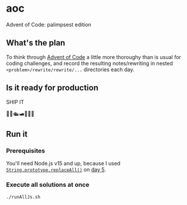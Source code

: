 # aoc

Advent of Code: palimpsest edition

## What's the plan

To think through [Advent of Code](https://adventofcode.com/) a little more thoroughy than is usual
for coding challenges, and record the resulting notes/rewriting in nested
`<problem>/rewrite/rewrite/...` directories each day.

## Is it ready for production

SHIP IT

🛂🚢🛳️🛥️🚣‍♂️⛵

## Run it

### Prerequisites

You'll need Node.js v15 and up, because I used
[`String.prototype.replaceAll()`](https://github.com/nodejs/node/blob/0fd121e00c9d5987c20c27a4ee4295da7735d9de/doc/changelogs/CHANGELOG_V15.md#v8-86---35415)
on [day 5](./5).

### Execute all solutions at once

```bash
./runAllJs.sh
```
